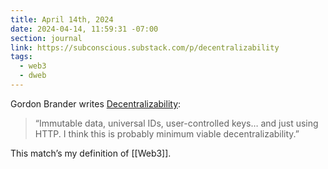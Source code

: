 ```yaml
---
title: April 14th, 2024
date: 2024-04-14, 11:59:31 -07:00
section: journal
link: https://subconscious.substack.com/p/decentralizability
tags:
  - web3
  - dweb
---
```

Gordon Brander writes [Decentralizability](https://subconscious.substack.com/p/decentralizability):

> “Immutable data, universal IDs, user-controlled keys… and just using HTTP. I think this is probably minimum viable decentralizability.”

This match’s my definition of [[Web3]].





